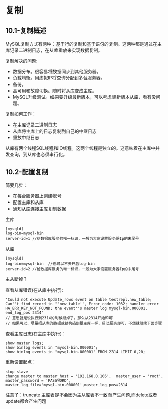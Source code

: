 # 复制

## 10.1-复制概述

MySQL复制方式有两种：基于行的复制和基于语句的复制。这两种都是通过在主库记录二进制日志，在从库重放来实现数据复制。

复制解决的问题:
* 数据分布。很容易将数据同步到其他服务器。
* 负载均衡。用虚拟IP将查询分配到多台服务器。
* 备份。
* 高可用和故障切换。随时将从库变成主库。
* MySQL升级测试。如果要升级最新版本，可以考虑建新版本从库，看有没问题。

复制如何工作：
* 在主库记录二进制日志
* 从库将主库上的日志复制到自己的中继日志
* 重放中继日志

从库有两个线程SQL线程和IO线程。这两个线程是独立的。这意味着在主库中并发查询，到从库也必须串行化。

## 10.2-配置复制

简要几步：
* 在每台服务器上创建帐号
* 配置主库和从库
* 通知从库连接主库复制数据


主库
```
[mysqld]  
log-bin=mysql-bin  
server-id=1 //给数据库服务的唯一标识，一般为大家设置服务器Ip的末尾号
```

从库
```
[mysqld]  
log-bin=mysql-bin  //也可以不要开启log-bin
server-id=2 //给数据库服务的唯一标识，一般为大家设置服务器Ip的末尾号
```

主从断掉？

查看从库错误(在从库中执行):
```
'Could not execute Update_rows event on table testrepl.new_table; Can''t find record in ''new_table'', Error_code: 1032; handler error HA_ERR_KEY_NOT_FOUND; the event''s master log mysql-bin.000001, end_log_pos 2314'
// 意思就是说执行到2314的时候断掉了，那么从2314开始即可
// 如果可以，尽量把从库的数据或结构搞到跟主库一样，启动服务即可，不然就继续下面步骤
```
查看主库日志(在主库中执行)：
```
show master logs;
show binlog events in 'mysql-bin.000001';
show binlog events in 'mysql-bin.000001' FROM 2314 LIMIT 0,20;
```
重新设置起点：
```
stop slave
change master to master_host = '192.168.0.106',  master_user = 'root', master_password = 'PASSWORD',
master_log_file='mysql-bin.000001',master_log_pos=2314

```
注意了：truncate 主库表是不会因为主从库表不一致而产生问题,而delete或者update都会产生问题
